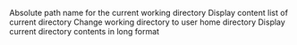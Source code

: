 Absolute path name for the current working directory
Display content list of current directory
Change working directory to user home directory
Display current directory contents in long format

